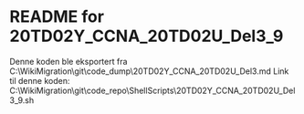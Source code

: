 # README for 20TD02Y_CCNA_20TD02U_Del3_9
Denne koden ble eksportert fra C:\WikiMigration\git\code_dump\20TD02Y_CCNA_20TD02U_Del3.md
Link til denne koden: C:\WikiMigration\git\code_repo\ShellScripts\20TD02Y_CCNA_20TD02U_Del3_9.sh
